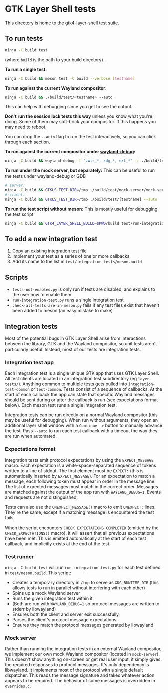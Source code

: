 # GTK Layer Shell tests
This directory is home to the gtk4-layer-shell test suite.

## To run tests
```bash
ninja -C build test
```
(where `build` is the path to your build directory).

__To run a single test:__
```bash
ninja -C build && meson test -C build --verbose [testname]
```

__To run against the current Wayland compositor:__
```bash
ninja -C build && ./build/test/<testname> --auto
```
This can help with debugging since you get to see the output.

__Don't run the session lock tests this way__ unless you know what you're doing. Some of them may soft-brick your compositor. If this happens you may need to reboot.

You can drop the `--auto` flag to run the test interactively, so you can click through each section.

__To run against the current compositor under [wayland-debug](https://github.com/wmww/wayland-debug):__
```bash
ninja -C build && wayland-debug -f 'zwlr_*, xdg_*, ext_*' -r ./build/test/<testname> --auto
```

__To run under the mock server, but separately:__
This can be useful to run the tests under wayland-debug or GDB
```bash
# server:
ninja -C build && GTKLS_TEST_DIR=/tmp ./build/test/mock-server/mock-server
# client:
ninja -C build && GTKLS_TEST_DIR=/tmp ./build/test/[testname] --auto
```

__To run the test script without meson:__
This is mostly useful for debugging the test script
```bash
ninja -C build && GTK4_LAYER_SHELL_BUILD=$PWD/build test/run-integration-test.py build/test/<testname>
```

## To add a new integration test
1. Copy an existing integration test file
2. Implement your test as a series of one or more callbacks
3. Add its name to the list in `test/integration-tests/meson.build`

## Scripts
- `tests-not-enabled.py` is only run if tests are disabled, and explains to the user how to enable them
- `run-integration-test.py` runs a single integration test
- `check-all-tests-are-in-meson.py` fails if any test files exist that haven't been added to meson (an easy mistake to make)

## Integration tests
Most of the potential bugs in GTK Layer Shell arise from interactions between the library, GTK and the Wayland compositor, so unit tests aren't particularly useful. Instead, most of our tests are integration tests.

### Integration test app
Each integration test is a single unique GTK app that uses GTK Layer Shell. All test clients are located in an integration test subdirectory (eg `layer-tests/`). Anything common to multiple tests gets pulled into `integration-test-common` or `test-common`. Tests consist of a sequence of callbacks. At the start of each callback the app can state that specific Wayland messages should be sent during or after the callback is run (see expectations format below). Each meson test runs a single integration test.

Integration tests can be run directly on a normal Wayland compositor (this may be useful for debugging). When run without arguments, they open an additional layer shell window with a `Continue ->` button to manually advance the test. Pass `--auto` to run each test callback with a timeout the way they are run when automated.

### Expectations format
Integration tests emit protocol expectations by using the `EXPECT_MESSAGE` macro. Each expectation is a white-space-separated sequence of tokens written to a line of stdout. The first element must be `EXPECT:` (this is automatically inserted by `EXPECT_MESSAGE`). For an expectation to match a message, each following token must appear in order in the message line. The list of expected messages must match in the correct order. Messages are matched against the output of the app run with `WAYLAND_DEBUG=1`. Events and requests are not distinguished.

Tests can also use the `UNEXPECT_MESSAGE()` macro to emit `UNEXPECT:` lines. They're the same, except if a matching message is encountered the test fails.

When the script encounters `CHECK EXPECTATIONS COMPLETED` (emitted by the `CHECK_EXPECTATIONS()` macro), it will assert that all previous expectations have been met. This is emitted automatically at the start of each test callback, and implicitly exists at the end of the test.

### Test runner
`ninja -C build test` will run `run-integration-test.py` for each test defined in `test/meson.build`. This script:
- Creates a temporary directory in `/tmp` to serve as `XDG_RUNTIME_DIR` (this allows tests to run in parallel without interfering with each other)
- Spins up a mock Wayland server
- Runs the given integration test within it
- (Both are run with `WAYLAND_DEBUG=1` so protocol messages are written to stderr by libwayland)
- Ensures both the client and server exit successfully
- Parses the client's protocol message expectations
- Ensures they match the protocol messages generated by libwayland

### Mock server
Rather than running the integration tests in an external Wayland compositor, we implement our own mock Wayland compositor (located in `mock-server`). This doesn't show anything on-screen or get real user input, it simply gives the required responses to protocol messages. It's only dependency is libwayland. It implements most of the protocol with a single default dispatcher. This reads the message signature and takes whatever action appears to be required. The behavior of some messages is overridden in `overrides.c`.
